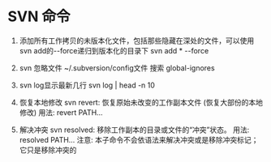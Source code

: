 # SVN 命令

1. 添加所有工作拷贝的未版本化文件，包括那些隐藏在深处的文件，可以使用svn add的--force递归到版本化的目录下
svn add * --force

2. svn 忽略文件
~/.subversion/config文件 搜索 global-ignores

3. svn log显示最新几行
svn log | head -n 10

4. 恢复本地修改
svn revert: 恢复原始未改变的工作副本文件 (恢复大部份的本地修改)
用法: revert PATH…

5. 解决冲突
svn resolved: 移除工作副本的目录或文件的“冲突”状态。
用法: resolved PATH…
注意: 本子命令不会依语法来解决冲突或是移除冲突标记；它只是移除冲突的
